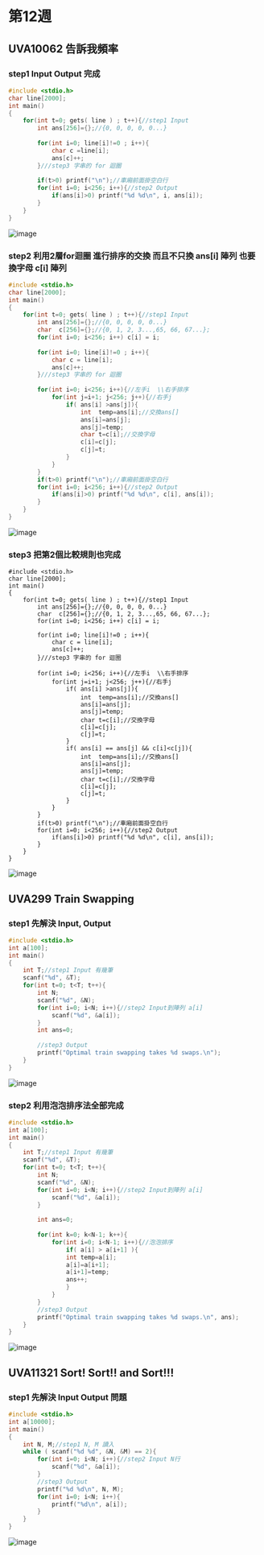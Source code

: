 # 第12週 
## UVA10062 告訴我頻率
### step1 Input Output 完成
```C
#include <stdio.h>
char line[2000];
int main()
{
	for(int t=0; gets( line ) ; t++){//step1 Input
		int ans[256]={};//{0, 0, 0, 0, 0...}
	
		for(int i=0; line[i]!=0 ; i++){
			char c =line[i];
			ans[c]++;
		}///step3 字串的 for 迴圈
	
		if(t>0) printf("\n");//車廂前面掛空白行
		for(int i=0; i<256; i++){//step2 Output
			if(ans[i]>0) printf("%d %d\n", i, ans[i]);
		}
	}
}
```
![image](https://raw.githubusercontent.com/xytungg/2020cce/gh-pages/week12/week12-1.png)
### step2 利用2層for迴圈 進行排序的交換 而且不只換 ans[i] 陣列 也要換字母 c[i] 陣列
```c
#include <stdio.h>
char line[2000];
int main()
{
	for(int t=0; gets( line ) ; t++){//step1 Input
		int ans[256]={};//{0, 0, 0, 0, 0...}
		char  c[256]={};//{0, 1, 2, 3...,65, 66, 67...};
		for(int i=0; i<256; i++) c[i] = i;
		
		for(int i=0; line[i]!=0 ; i++){
			char c = line[i];
			ans[c]++;
		}///step3 字串的 for 迴圈
		
		for(int i=0; i<256; i++){//左手i  \\右手排序
			for(int j=i+1; j<256; j++){//右手j
				if( ans[i] >ans[j]){
					int  temp=ans[i];//交換ans[]
					ans[i]=ans[j];
					ans[j]=temp;
					char t=c[i];//交換字母
					c[i]=c[j];
					c[j]=t;
				}
			}
		}
		if(t>0) printf("\n");//車廂前面掛空白行
		for(int i=0; i<256; i++){//step2 Output
			if(ans[i]>0) printf("%d %d\n", c[i], ans[i]);
		}
	}
}
```
![image](https://raw.githubusercontent.com/xytungg/2020cce/gh-pages/week12/week12-2.png)
### step3 把第2個比較規則也完成
```
#include <stdio.h>
char line[2000];
int main()
{
	for(int t=0; gets( line ) ; t++){//step1 Input
		int ans[256]={};//{0, 0, 0, 0, 0...}
		char  c[256]={};//{0, 1, 2, 3...,65, 66, 67...};
		for(int i=0; i<256; i++) c[i] = i;
		
		for(int i=0; line[i]!=0 ; i++){
			char c = line[i];
			ans[c]++;
		}///step3 字串的 for 迴圈
		
		for(int i=0; i<256; i++){//左手i  \\右手排序
			for(int j=i+1; j<256; j++){//右手j
				if( ans[i] >ans[j]){
					int  temp=ans[i];//交換ans[]
					ans[i]=ans[j];
					ans[j]=temp;
					char t=c[i];//交換字母
					c[i]=c[j];
					c[j]=t;
				}
				if( ans[i] == ans[j] && c[i]<c[j]){
					int  temp=ans[i];//交換ans[]
					ans[i]=ans[j];
					ans[j]=temp;
					char t=c[i];//交換字母
					c[i]=c[j];
					c[j]=t;
				}
			}
		}
		if(t>0) printf("\n");//車廂前面掛空白行
		for(int i=0; i<256; i++){//step2 Output
			if(ans[i]>0) printf("%d %d\n", c[i], ans[i]);
		}
	}
}
```
![image](https://raw.githubusercontent.com/xytungg/2020cce/gh-pages/week12/week12-3.png)
## UVA299 Train Swapping 
### step1 先解決 Input, Output
```C
#include <stdio.h>
int a[100];
int main()
{
	int T;//step1 Input 有幾筆
	scanf("%d", &T);
	for(int t=0; t<T; t++){
		int N;
		scanf("%d", &N);
		for(int i=0; i<N; i++){//step2 Input到陣列 a[i]
			scanf("%d", &a[i]);
		}
		int ans=0;
		
		//step3 Output
		printf("Optimal train swapping takes %d swaps.\n");
	}
}
```
![image](https://raw.githubusercontent.com/xytungg/2020cce/gh-pages/week12/week12-4.png)
### step2 利用泡泡排序法全部完成
```c
#include <stdio.h>
int a[100];
int main()
{
	int T;//step1 Input 有幾筆
	scanf("%d", &T);
	for(int t=0; t<T; t++){
		int N;
		scanf("%d", &N);
		for(int i=0; i<N; i++){//step2 Input到陣列 a[i]
			scanf("%d", &a[i]);
		}
		
		int ans=0;
		
		for(int k=0; k<N-1; k++){
			for(int i=0; i<N-1; i++){//泡泡排序
				if( a[i] > a[i+1] ){
				int temp=a[i];
				a[i]=a[i+1];
				a[i+1]=temp;
				ans++;
				}
			}
		}
		//step3 Output
		printf("Optimal train swapping takes %d swaps.\n", ans);
	}
}
```
![image](https://raw.githubusercontent.com/xytungg/2020cce/gh-pages/week12/week12-5.png)
## UVA11321 Sort! Sort!! and Sort!!! 
### step1 先解決 Input Output 問題
```c
#include <stdio.h>
int a[10000];
int main()
{
	int N, M;//step1 N, M 讀入
	while ( scanf("%d %d", &N, &M) == 2){
		for(int i=0; i<N; i++){//step2 Input N行
			scanf("%d", &a[i]);
		}
		//step3 Output
		printf("%d %d\n", N, M);
		for(int i=0; i<N; i++){
			printf("%d\n", a[i]);
		}
	}
}
```
![image](https://raw.githubusercontent.com/xytungg/2020cce/gh-pages/week12/week12-6.png)
